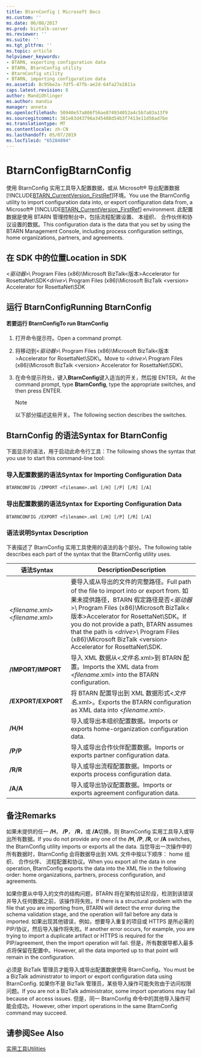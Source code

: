 ```yaml
---
title: BtarnConfig | Microsoft Docs
ms.custom: ''
ms.date: 06/08/2017
ms.prod: biztalk-server
ms.reviewer: ''
ms.suite: ''
ms.tgt_pltfrm: ''
ms.topic: article
helpviewer_keywords:
- BTARN, exporting configuration data
- BTARN, BtarnConfig utility
- BtarnConfig utility
- BTARN, importing configuration data
ms.assetid: 8c95be2a-7df5-47fb-ae2d-64fa27e2811a
caps.latest.revision: 8
author: MandiOhlinger
ms.author: mandia
manager: anneta
ms.openlocfilehash: 50940e57a806f56ae874934052a4c5b7a03a13f9
ms.sourcegitcommit: 381e83d43796a345488d54b3f7413e11d56ad7be
ms.translationtype: MT
ms.contentlocale: zh-CN
ms.lasthandoff: 05/07/2019
ms.locfileid: "65284894"
---
```

# <a name="btarnconfig"></a><span data-ttu-id="04306-102">BtarnConfig</span><span class="sxs-lookup"><span data-stu-id="04306-102">BtarnConfig</span></span>
<span data-ttu-id="04306-103">使用 BtarnConfig 实用工具导入配置数据，或从 Microsoft® 导出配置数据[!INCLUDE[BTARN_CurrentVersion_FirstRef](../../includes/btarn-currentversion-firstref-md.md)]环境。</span><span class="sxs-lookup"><span data-stu-id="04306-103">You use the BtarnConfig utility to import configuration data into, or export configuration data from, a Microsoft® [!INCLUDE[BTARN_CurrentVersion_FirstRef](../../includes/btarn-currentversion-firstref-md.md)] environment.</span></span> <span data-ttu-id="04306-104">此配置数据是使用 BTARN 管理控制台中，包括流程配置设置、 本组织、 合作伙伴和协议设置的数据。</span><span class="sxs-lookup"><span data-stu-id="04306-104">This configuration data is the data that you set by using the BTARN Management Console, including process configuration settings, home organizations, partners, and agreements.</span></span>  

## <a name="location-in-sdk"></a><span data-ttu-id="04306-105">在 SDK 中的位置</span><span class="sxs-lookup"><span data-stu-id="04306-105">Location in SDK</span></span>  
 <span data-ttu-id="04306-106">\<*驱动器*\>\ Program Files (x86)\\Microsoft BizTalk\<版本\>Accelerator for RosettaNet\SDK</span><span class="sxs-lookup"><span data-stu-id="04306-106">\<*drive*\>\ Program Files (x86)\\Microsoft  BizTalk \<version\> Accelerator for RosettaNet\SDK</span></span>  

## <a name="running-btarnconfig"></a><span data-ttu-id="04306-107">运行 BtarnConfig</span><span class="sxs-lookup"><span data-stu-id="04306-107">Running BtarnConfig</span></span>  

#### <a name="to-run-btarnconfig"></a><span data-ttu-id="04306-108">若要运行 BtarnConfig</span><span class="sxs-lookup"><span data-stu-id="04306-108">To run BtarnConfig</span></span>  

1. <span data-ttu-id="04306-109">打开命令提示符。</span><span class="sxs-lookup"><span data-stu-id="04306-109">Open a command prompt.</span></span>  

2. <span data-ttu-id="04306-110">将移动到\<*驱动器*\>\ Program Files (x86)\\Microsoft BizTalk\<版本\>Accelerator for RosettaNet\SDK\\。</span><span class="sxs-lookup"><span data-stu-id="04306-110">Move to \<*drive*\>\ Program Files (x86)\\Microsoft  BizTalk \<version\> Accelerator for RosettaNet\SDK\\.</span></span>  

3. <span data-ttu-id="04306-111">在命令提示符处，键入**BtarnConfig**键入适当的开关，然后按 ENTER。</span><span class="sxs-lookup"><span data-stu-id="04306-111">At the command prompt, type **BtarnConfig**, type the appropriate switches, and then press ENTER.</span></span>  

   > [!NOTE]
   >  <span data-ttu-id="04306-112">以下部分描述这些开关。</span><span class="sxs-lookup"><span data-stu-id="04306-112">The following section describes the switches.</span></span>  

## <a name="syntax-for-btarnconfig"></a><span data-ttu-id="04306-113">BtarnConfig 的语法</span><span class="sxs-lookup"><span data-stu-id="04306-113">Syntax for BtarnConfig</span></span>  
 <span data-ttu-id="04306-114">下面显示的语法，用于启动此命令行工具：</span><span class="sxs-lookup"><span data-stu-id="04306-114">The following shows the syntax that you use to start this command-line tool:</span></span>  

### <a name="syntax-for-importing-configuration-data"></a><span data-ttu-id="04306-115">导入配置数据的语法</span><span class="sxs-lookup"><span data-stu-id="04306-115">Syntax for Importing Configuration Data</span></span>  

```  
BTARNCONFIG /IMPORT <filename>.xml [/H] [/P] [/R] [/A]  
```  

### <a name="syntax-for-exporting-configuration-data"></a><span data-ttu-id="04306-116">导出配置数据的语法</span><span class="sxs-lookup"><span data-stu-id="04306-116">Syntax for Exporting Configuration Data</span></span>  

```  
BTARNCONFIG /EXPORT <filename>.xml [/H] [/P] [/R] [/A]  
```  

### <a name="syntax-description"></a><span data-ttu-id="04306-117">语法说明</span><span class="sxs-lookup"><span data-stu-id="04306-117">Syntax Description</span></span>  
 <span data-ttu-id="04306-118">下表描述了 BtarnConfig 实用工具使用的语法的各个部分。</span><span class="sxs-lookup"><span data-stu-id="04306-118">The following table describes each part of the syntax that the BtarnConfig utility uses.</span></span>  


|       <span data-ttu-id="04306-119">语法</span><span class="sxs-lookup"><span data-stu-id="04306-119">Syntax</span></span>       |                                                                                                                          <span data-ttu-id="04306-120">Description</span><span class="sxs-lookup"><span data-stu-id="04306-120">Description</span></span>                                                                                                                          |
|--------------------|---------------------------------------------------------------------------------------------------------------------------------------------------------------------------------------------------------------------------------------------------------------|
| <span data-ttu-id="04306-121">\<*filename*.xml\></span><span class="sxs-lookup"><span data-stu-id="04306-121">\<*filename*.xml\></span></span> | <span data-ttu-id="04306-122">要导入或从导出的文件的完整路径。</span><span class="sxs-lookup"><span data-stu-id="04306-122">Full path of the file to import into or export from.</span></span> <span data-ttu-id="04306-123">如果未提供路径，BTARN 假定路径是否\<*驱动器*\>\ Program Files (x86)\\Microsoft BizTalk\<版本\>Accelerator for RosettaNet\SDK。</span><span class="sxs-lookup"><span data-stu-id="04306-123">If you do not provide a path, BTARN assumes that the path is \<*drive*\>\ Program Files (x86)\\Microsoft  BizTalk \<version\> Accelerator for RosettaNet\SDK.</span></span> |
|    <span data-ttu-id="04306-124">**/IMPORT**</span><span class="sxs-lookup"><span data-stu-id="04306-124">**/IMPORT**</span></span>     |                                                                                          <span data-ttu-id="04306-125">导入 XML 数据从\<*文件名*.xml\>到 BTARN 配置。</span><span class="sxs-lookup"><span data-stu-id="04306-125">Imports the XML data from \<*filename*.xml\> into the BTARN configuration.</span></span>                                                                                           |
|    <span data-ttu-id="04306-126">**/EXPORT**</span><span class="sxs-lookup"><span data-stu-id="04306-126">**/EXPORT**</span></span>     |                                                                                             <span data-ttu-id="04306-127">将 BTARN 配置导出到 XML 数据形式\<*文件名*.xml\>。</span><span class="sxs-lookup"><span data-stu-id="04306-127">Exports the BTARN configuration as XML data into \<*filename*.xml\>.</span></span>                                                                                              |
|       <span data-ttu-id="04306-128">**/H**</span><span class="sxs-lookup"><span data-stu-id="04306-128">**/H**</span></span>       |                                                                                                   <span data-ttu-id="04306-129">导入或导出本组织配置数据。</span><span class="sxs-lookup"><span data-stu-id="04306-129">Imports or exports home-organization configuration data.</span></span>                                                                                                    |
|       <span data-ttu-id="04306-130">**/P**</span><span class="sxs-lookup"><span data-stu-id="04306-130">**/P**</span></span>       |                                                                                                        <span data-ttu-id="04306-131">导入或导出合作伙伴配置数据。</span><span class="sxs-lookup"><span data-stu-id="04306-131">Imports or exports partner configuration data.</span></span>                                                                                                         |
|       <span data-ttu-id="04306-132">**/R**</span><span class="sxs-lookup"><span data-stu-id="04306-132">**/R**</span></span>       |                                                                                                        <span data-ttu-id="04306-133">导入或导出流程配置数据。</span><span class="sxs-lookup"><span data-stu-id="04306-133">Imports or exports process configuration data.</span></span>                                                                                                         |
|       <span data-ttu-id="04306-134">**/A**</span><span class="sxs-lookup"><span data-stu-id="04306-134">**/A**</span></span>       |                                                                                                       <span data-ttu-id="04306-135">导入或导出协议配置数据。</span><span class="sxs-lookup"><span data-stu-id="04306-135">Imports or exports agreement configuration data.</span></span>                                                                                                        |

## <a name="remarks"></a><span data-ttu-id="04306-136">备注</span><span class="sxs-lookup"><span data-stu-id="04306-136">Remarks</span></span>  
 <span data-ttu-id="04306-137">如果未提供的任一 **/H**， **/P**， **/R**，或 **/A**切换，则 BtarnConfig 实用工具导入或导出所有数据。</span><span class="sxs-lookup"><span data-stu-id="04306-137">If you do not provide any one of the **/H**, **/P**, **/R**, or **/A** switches, the BtarnConfig utility imports or exports all the data.</span></span> <span data-ttu-id="04306-138">当您导出一次操作中的所有数据时，BtarnConfig 会将数据导出到 XML 文件中按以下顺序： home 组织、 合作伙伴、 流程配置和协议。</span><span class="sxs-lookup"><span data-stu-id="04306-138">When you export all the data in one operation, BtarnConfig exports the data into the XML file in the following order: home organizations, partners, process configuration, and agreements.</span></span>  

 <span data-ttu-id="04306-139">如果你要从中导入的文件的结构问题，BTARN 将在架构验证阶段，检测到该错误并导入任何数据之前，该操作将失败。</span><span class="sxs-lookup"><span data-stu-id="04306-139">If there is a structural problem with the file that you are importing from, BTARN will detect the error during the schema validation stage, and the operation will fail before any data is imported.</span></span> <span data-ttu-id="04306-140">如果出现其他错误，例如，想要导入重复的项目或 HTTPS 是所必需的 PIP/协议，然后导入操作将失败。</span><span class="sxs-lookup"><span data-stu-id="04306-140">If another error occurs, for example, you are trying to import a duplicate artifact or HTTPS is required for the PIP/agreement, then the import operation will fail.</span></span> <span data-ttu-id="04306-141">但是，所有数据导都入最多点将保留在配置中。</span><span class="sxs-lookup"><span data-stu-id="04306-141">However, all the data imported up to that point will remain in the configuration.</span></span>  

 <span data-ttu-id="04306-142">必须是 BizTalk 管理员才能导入或导出配置数据使用 BtarnConfig。</span><span class="sxs-lookup"><span data-stu-id="04306-142">You must be a BizTalk administrator to import or export configuration data using BtarnConfig.</span></span> <span data-ttu-id="04306-143">如果你不是 BizTalk 管理员，某些导入操作可能失败由于访问权限问题。</span><span class="sxs-lookup"><span data-stu-id="04306-143">If you are not a BizTalk administrator, some import operations may fail because of access issues.</span></span> <span data-ttu-id="04306-144">但是，同一 BtarnConfig 命令中的其他导入操作可能会成功。</span><span class="sxs-lookup"><span data-stu-id="04306-144">However,  other import operations in the same BtarnConfig command may succeed.</span></span>  

## <a name="see-also"></a><span data-ttu-id="04306-145">请参阅</span><span class="sxs-lookup"><span data-stu-id="04306-145">See Also</span></span>  
 [<span data-ttu-id="04306-146">实用工具</span><span class="sxs-lookup"><span data-stu-id="04306-146">Utilities</span></span>](../../adapters-and-accelerators/accelerator-rosettanet/utilities1.md)
